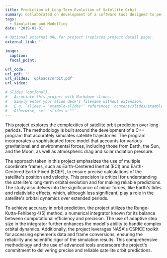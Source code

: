 ```yaml
---
title: Prediction of Long Term Evolution of Satellite Orbit
summary: Collaborated on development of a software tool designed to perform long-duration spacecraft orbit propagation. My role included implementing an adaptive integration scheme to control error growth and incorporating perturbations like non-spherical Earth gravity, third-body effects, atmospheric drag, and solar radiation pressure. I interfaced the tool with JPL ephemerides using the ‘CSPICE’ package to integrate planetary and lunar state vector data. This project was successfully validated against NASA’s GMAT program, showcasing my expertise in aerospace software development and validation.
tags:
  - Simulation and Modelling
date: '2019-01-01'

# Optional external URL for project (replaces project detail page).
external_link: ''

image:
  caption: 
  focal_point: 

url_code: 
url_pdf: ''
url_slides: 'uploads/orbit.pdf'
url_video: 

# Slides (optional).
#   Associate this project with Markdown slides.
#   Simply enter your slide deck's filename without extension.
#   E.g. `slides = "example-slides"` references `content/slides/example-slides.md`.
#   Otherwise, set `slides = ""`.
---
```


This project  explores the complexities of satellite orbit prediction over long periods. The methodology is built around the development of a C++ program that accurately simulates satellite trajectories. The program incorporates a sophisticated force model that accounts for various gravitational and environmental forces, including those from Earth, the Sun, and the Moon, as well as atmospheric drag and solar radiation pressure.

The approach taken in this project emphasizes the use of multiple coordinate frames, such as Earth-Centered Inertial (ECI) and Earth-Centered Earth-Fixed (ECEF), to ensure precise calculations of the satellite's position and velocity. This precision is critical for understanding the satellite's long-term orbital evolution and for making reliable predictions. The study also delves into the significance of minor forces, like Earth's tides and relativistic effects, which, although less significant, play a role in the satellite's orbital dynamics over extended periods.

To achieve accuracy in orbit prediction, the project utilizes the Runge-Kutta-Fehlberg 4(5) method, a numerical integrator known for its balance between computational efficiency and precision. The use of adaptive step size in the integrator further enhances the model's ability to handle complex orbital dynamics. Additionally, the project leverages NASA's CSPICE toolkit for accessing ephemeris data and frame conversions, ensuring the reliability and scientific rigor of the simulation results. This comprehensive methodology and the use of advanced tools underscore the project's commitment to delivering precise and reliable satellite orbit predictions.